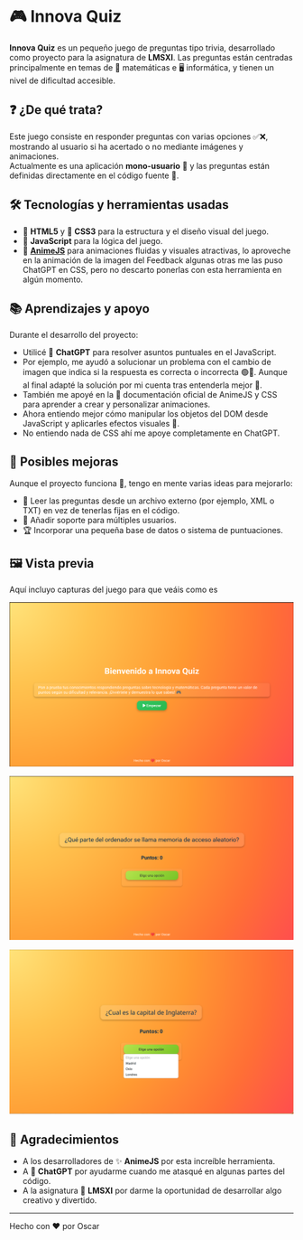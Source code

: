 # 🎮 Innova Quiz

**Innova Quiz** es un pequeño juego de preguntas tipo trivia, desarrollado como proyecto para la asignatura de **LMSXI**. Las preguntas están centradas principalmente en temas de 🧮 matemáticas e 🖥️ informática, y tienen un nivel de dificultad accesible.

## ❓ ¿De qué trata?

Este juego consiste en responder preguntas con varias opciones ✅❌, mostrando al usuario si ha acertado o no mediante imágenes y animaciones.  
Actualmente es una aplicación **mono-usuario** 👤 y las preguntas están definidas directamente en el código fuente 🧾.

## 🛠️ Tecnologías y herramientas usadas

- 🧱 **HTML5** y 🎨 **CSS3** para la estructura y el diseño visual del juego.
- 🧠 **JavaScript** para la lógica del juego.
- 💫 [**AnimeJS**](https://animejs.com/) para animaciones fluidas y visuales atractivas, lo aproveche en la animación de la imagen del Feedback algunas otras me las puso ChatGPT en CSS, pero no descarto ponerlas con esta herramienta en algún momento.

## 📚 Aprendizajes y apoyo

Durante el desarrollo del proyecto:

- Utilicé 🤖 **ChatGPT** para resolver asuntos puntuales en el JavaScript.
- Por ejemplo, me ayudó a solucionar un problema con el cambio de imagen que indica si la respuesta es correcta o incorrecta 🟢🔴. Aunque al final adapté la solución por mi cuenta tras entenderla mejor 🧠.
- También me apoyé en la 📖 documentación oficial de AnimeJS y CSS para aprender a crear y personalizar animaciones.
- Ahora entiendo mejor cómo manipular los objetos del DOM desde JavaScript y aplicarles efectos visuales 🎯.
- No entiendo nada de CSS ahí me apoye completamente en ChatGPT.

## 🚀 Posibles mejoras

Aunque el proyecto funciona 🎉, tengo en mente varias ideas para mejorarlo:

- 📂 Leer las preguntas desde un archivo externo (por ejemplo, XML o TXT) en vez de tenerlas fijas en el código.
- 👥 Añadir soporte para múltiples usuarios.
- 🏆 Incorporar una pequeña base de datos o sistema de puntuaciones.

## 🖼️ Vista previa
Aquí incluyo capturas del juego para que veáis como es

![Pantalla de Inicio](image.png)

![Ejemplocon Preguntas](image-1.png)

![Ejemplo con seleccion de respuestas](image-2.png)

## 🙌 Agradecimientos

- A los desarrolladores de ✨ **AnimeJS** por esta increíble herramienta.
- A 🤖 **ChatGPT** por ayudarme cuando me atasqué en algunas partes del código.
- A la asignatura 📘 **LMSXI** por darme la oportunidad de desarrollar algo creativo y divertido.

--------------------
Hecho con ❤️ por Oscar


